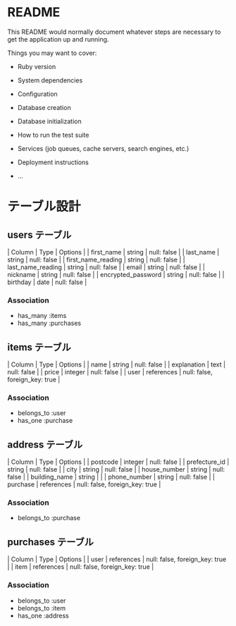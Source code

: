 # README

This README would normally document whatever steps are necessary to get the
application up and running.

Things you may want to cover:

* Ruby version

* System dependencies

* Configuration

* Database creation

* Database initialization

* How to run the test suite

* Services (job queues, cache servers, search engines, etc.)

* Deployment instructions

* ...
# テーブル設計

## users テーブル

| Column                | Type     | Options     |
| first_name            | string   | null: false |
| last_name             | string   | null: false |
| first_name_reading    | string   | null: false |
| last_name_reading     | string   | null: false |
| email                 | string   | null: false |
| nickname              | string   | null: false |
| encrypted_password    | string   | null: false |
| birthday              | date     | null: false |


### Association

- has_many :items
- has_many :purchases

## items テーブル

| Column      | Type       | Options                        |
| name        | string     | null: false                    |
| explanation | text       | null: false                    |
| price       | integer    | null: false                    |
| user        | references | null: false, foreign_key: true |

### Association

- belongs_to :user
- has_one :purchase



## address テーブル

| Column        | Type       | Options                        |
| postcode      | integer    | null: false                    |
| prefecture_id | string     | null: false                    |
| city          | string     | null: false                    |
| house_number  | string     | null: false                    |
| building_name | string     |                                |
| phone_number  | string     | null: false                    |
| purchase      | references | null: false, foreign_key: true |

### Association

- belongs_to :purchase

## purchases テーブル

| Column  | Type       | Options                        |
| user    | references | null: false, foreign_key: true |
| item    | references | null: false, foreign_key: true |

### Association

- belongs_to :user
- belongs_to :item
- has_one :address



